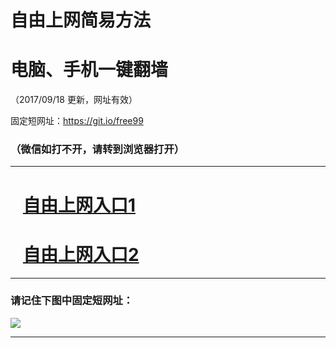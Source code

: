 ﻿# 自由上网简易方法

# 电脑、手机一键翻墙

（2017/09/18 更新，网址有效）

固定短网址：https://git.io/free99

### （微信如打不开，请转到浏览器打开）


***





# &nbsp;&nbsp; <a href="http://ft45320301.fwq-tz1005.info/fwqtz01.html?t=091800125394 " target="_blank">自由上网入口1</a>
# &nbsp;&nbsp; <a href="http://ft479516913.fwq-tz1006.info/fwqtz02.html?t=091800130355 " target="_blank">自由上网入口2</a>
***

### 请记住下图中固定短网址：

<img src="https://s3-us-west-2.amazonaws.com/fwq-1001/yjfq-20170905okok.png" /> 


***

